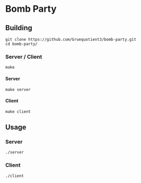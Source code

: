 # Bomb Party

## Building

```
git clone https://github.com/Gruequotient3/bomb-party.git
cd bomb-party/
```

### Server / Client
```
make
```

#### Server
```
make server
```

#### Client
```
make client
```

## Usage

### Server
```
./server
``` 

### Client
```
./client
```
